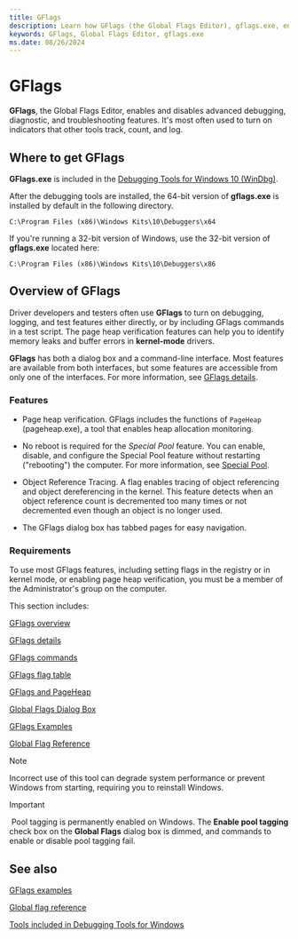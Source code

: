 ```yaml
---
title: GFlags
description: Learn how GFlags (the Global Flags Editor), gflags.exe, enables and disables advanced debugging, diagnostic, and troubleshooting features. 
keywords: GFlags, Global Flags Editor, gflags.exe
ms.date: 08/26/2024
---
```


# GFlags

**GFlags**, the Global Flags Editor, enables and disables advanced debugging, diagnostic, and troubleshooting features. It's most often used to turn on indicators that other tools track, count, and log.

## Where to get GFlags

**GFlags.exe** is included in the [Debugging Tools for Windows 10 (WinDbg)](debugger-download-tools.md).

After the debugging tools are installed, the 64-bit version of **gflags.exe** is installed by default in the following directory.

```console
C:\Program Files (x86)\Windows Kits\10\Debuggers\x64
```

If you're running a 32-bit version of Windows, use the 32-bit version of **gflags.exe** located here:

```console
C:\Program Files (x86)\Windows Kits\10\Debuggers\x86
```

## Overview of GFlags

Driver developers and testers often use **GFlags** to turn on debugging, logging, and test features either directly, or by including GFlags commands in a test script. The page heap verification features can help you to identify memory leaks and buffer errors in **kernel-mode** drivers.

**GFlags** has both a dialog box and a command-line interface. Most features are available from both interfaces, but some features are accessible from only one of the interfaces. For more information, see [GFlags details](gflags-details.md).

### Features

- Page heap verification. GFlags includes the functions of `PageHeap` (pageheap.exe), a tool that enables heap allocation monitoring. 

- No reboot is required for the *Special Pool* feature. You can enable, disable, and configure the Special Pool feature without restarting ("rebooting") the computer. For more information, see [Special Pool](special-pool.md).

- Object Reference Tracing. A flag enables tracing of object referencing and object dereferencing in the kernel. This feature detects when an object reference count is decremented too many times or not decremented even though an object is no longer used. 

- The GFlags dialog box has tabbed pages for easy navigation.

### Requirements

To use most GFlags features, including setting flags in the registry or in kernel mode, or enabling page heap verification, you must be a member of the Administrator's group on the computer. 

This section includes:

[GFlags overview](gflags-overview.md)

[GFlags details](gflags-details.md)

[GFlags commands](gflags-commands.md)

[GFlags flag table](gflags-flag-table.md)

[GFlags and PageHeap](gflags-and-pageheap.md)

[Global Flags Dialog Box](global-flags-dialog-box.md)

[GFlags Examples](gflags-examples.md)

[Global Flag Reference](global-flag-reference.md)

> [!NOTE]
> Incorrect use of this tool can degrade system performance or prevent Windows from starting, requiring you to reinstall Windows.

> [!IMPORTANT]
> Pool tagging is permanently enabled on Windows. The **Enable pool tagging** check box on the **Global Flags** dialog box is dimmed, and commands to enable or disable pool tagging fail.

## See also

[GFlags examples](gflags-examples.md)

[Global flag reference](global-flag-reference.md)

[Tools included in Debugging Tools for Windows](extra-tools.md)
